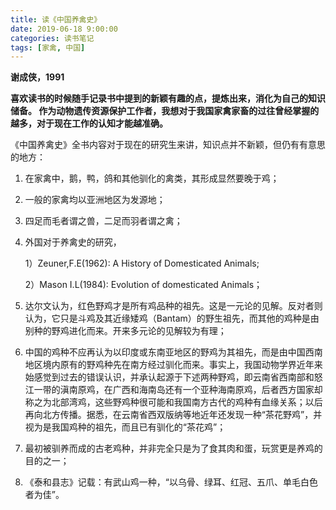 ```yaml
---
title: 读《中国养禽史》
date: 2019-06-18 9:00:00
categories: 读书笔记
tags: [家禽, 中国]
---
```

 **谢成侠，1991**

**喜欢读书的时候随手记录书中提到的新颖有趣的点，提炼出来，消化为自己的知识储备。
 作为动物遗传资源保护工作者，我想对于我国家禽家畜的过往曾经掌握的越多，对于现在工作的认知才能越准确。**

《中国养禽史》全书内容对于现在的研究生来讲，知识点并不新颖，但仍有有意思的地方：

1. 在家禽中，鹅，鸭，鸽和其他驯化的禽类，其形成显然要晚于鸡；

2. 一般的家禽均以亚洲地区为发源地；

3. 四足而毛者谓之兽，二足而羽者谓之禽；

4. 外国对于养禽史的研究，

   1）Zeuner,F.E(1962): A History of Domesticated Animals; 

   2）Mason I.L(1984): Evolution of domesticated Animals；

5. 达尔文认为，红色野鸡才是所有鸡品种的祖先。这是一元论的见解。反对者则认为，它只是斗鸡及其近缘矮鸡（Bantam）的野生祖先，而其他的鸡种是由别种的野鸡进化而来。开来多元论的见解较为有理；

6. 中国的鸡种不应再认为以印度或东南亚地区的野鸡为其祖先，而是由中国西南地区境内原有的野鸡种先在南方经过驯化而来。事实上，我国动物学界近年来始感觉到过去的错误认识，并承认起源于下述两种野鸡，即云南省西南部和怒江一带的滇南原鸡，在广西和海南岛还有一个亚种海南原鸡，后者西方国家却称之为北部湾鸡，这些野鸡种很可能和我国南方古代的鸡种有血缘关系；以后再向北方传播。据悉，在云南省西双版纳等地近年还发现一种“茶花野鸡”，并视为是我国鸡种的祖先，而且已有驯化的“茶花鸡”；

7. 最初被驯养而成的古老鸡种，并非完全只是为了食其肉和蛋，玩赏更是养鸡的目的之一；

8. 《泰和县志》记载：有武山鸡一种，“以乌骨、绿耳、红冠、五爪、单毛白色者为佳”。


